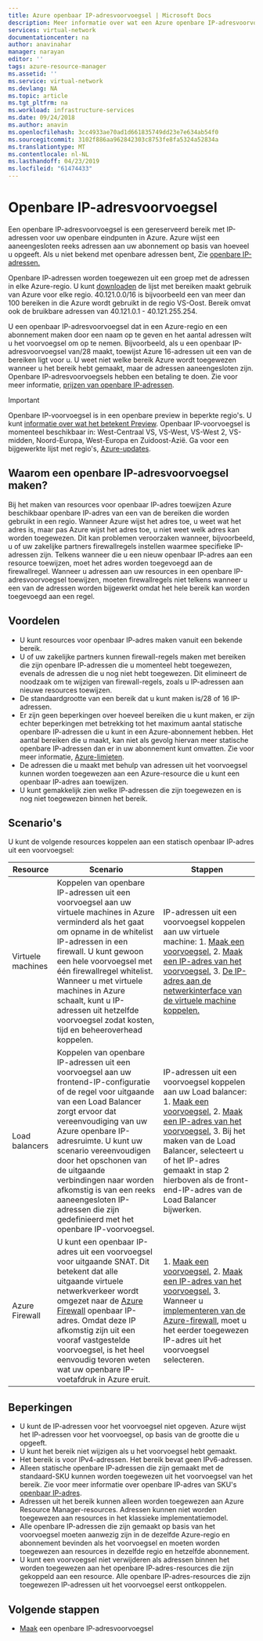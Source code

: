 ```yaml
---
title: Azure openbaar IP-adresvoorvoegsel | Microsoft Docs
description: Meer informatie over wat een Azure openbare IP-adresvoorvoegsel is en hoe kunt dat u voorspelbare openbare IP-adressen toewijzen aan uw resources.
services: virtual-network
documentationcenter: na
author: anavinahar
manager: narayan
editor: ''
tags: azure-resource-manager
ms.assetid: ''
ms.service: virtual-network
ms.devlang: NA
ms.topic: article
ms.tgt_pltfrm: na
ms.workload: infrastructure-services
ms.date: 09/24/2018
ms.author: anavin
ms.openlocfilehash: 3cc4933ae70ad1d661835749dd23e7e634ab54f0
ms.sourcegitcommit: 3102f886aa962842303c8753fe8fa5324a52834a
ms.translationtype: MT
ms.contentlocale: nl-NL
ms.lasthandoff: 04/23/2019
ms.locfileid: "61474433"
---
```

# <a name="public-ip-address-prefix"></a>Openbare IP-adresvoorvoegsel

Een openbare IP-adresvoorvoegsel is een gereserveerd bereik met IP-adressen voor uw openbare eindpunten in Azure. Azure wijst een aaneengesloten reeks adressen aan uw abonnement op basis van hoeveel u opgeeft. Als u niet bekend met openbare adressen bent, Zie [openbare IP-adressen.](virtual-network-ip-addresses-overview-arm.md#public-ip-addresses)

Openbare IP-adressen worden toegewezen uit een groep met de adressen in elke Azure-regio. U kunt [downloaden](https://www.microsoft.com/download/details.aspx?id=56519) de lijst met bereiken maakt gebruik van Azure voor elke regio. 40.121.0.0/16 is bijvoorbeeld een van meer dan 100 bereiken in die Azure wordt gebruikt in de regio VS-Oost. Bereik omvat ook de bruikbare adressen van 40.121.0.1 - 40.121.255.254.

U een openbaar IP-adresvoorvoegsel dat in een Azure-regio en een abonnement maken door een naam op te geven en het aantal adressen wilt u het voorvoegsel om op te nemen. Bijvoorbeeld, als u een openbaar IP-adresvoorvoegsel van/28 maakt, toewijst Azure 16-adressen uit een van de bereiken ligt voor u. U weet niet welke bereik Azure wordt toegewezen wanneer u het bereik hebt gemaakt, maar de adressen aaneengesloten zijn. Openbare IP-adresvoorvoegsels hebben een betaling te doen. Zie voor meer informatie, [prijzen van openbare IP-adressen](https://azure.microsoft.com/pricing/details/ip-addresses).

> [!IMPORTANT]
> Openbare IP-voorvoegsel is in een openbare preview in beperkte regio's. U kunt [informatie over wat het betekent Preview](https://azure.microsoft.com/support/legal/preview-supplemental-terms/). Openbaar IP-voorvoegsel is momenteel beschikbaar in: West-Centraal VS, VS-West, VS-West 2, VS-midden, Noord-Europa, West-Europa en Zuidoost-Azië. Ga voor een bijgewerkte lijst met regio's, [Azure-updates](https://azure.microsoft.com/updates/?product=virtual-network).

## <a name="why-create-a-public-ip-address-prefix"></a>Waarom een openbare IP-adresvoorvoegsel maken?

Bij het maken van resources voor openbaar IP-adres toewijzen Azure beschikbaar openbare IP-adres van een van de bereiken die worden gebruikt in een regio. Wanneer Azure wijst het adres toe, u weet wat het adres is, maar pas Azure wijst het adres toe, u niet weet welk adres kan worden toegewezen. Dit kan problemen veroorzaken wanneer, bijvoorbeeld, u of uw zakelijke partners firewallregels instellen waarmee specifieke IP-adressen zijn. Telkens wanneer die u een nieuw openbaar IP-adres aan een resource toewijzen, moet het adres worden toegevoegd aan de firewallregel. Wanneer u adressen aan uw resources in een openbare IP-adresvoorvoegsel toewijzen, moeten firewallregels niet telkens wanneer u een van de adressen worden bijgewerkt omdat het hele bereik kan worden toegevoegd aan een regel.

## <a name="benefits"></a>Voordelen

- U kunt resources voor openbaar IP-adres maken vanuit een bekende bereik.
- U of uw zakelijke partners kunnen firewall-regels maken met bereiken die zijn openbare IP-adressen die u momenteel hebt toegewezen, evenals de adressen die u nog niet hebt toegewezen. Dit elimineert de noodzaak om te wijzigen van firewall-regels, zoals u IP-adressen aan nieuwe resources toewijzen.
- De standaardgrootte van een bereik dat u kunt maken is/28 of 16 IP-adressen.
- Er zijn geen beperkingen over hoeveel bereiken die u kunt maken, er zijn echter beperkingen met betrekking tot het maximum aantal statische openbare IP-adressen die u kunt in een Azure-abonnement hebben. Het aantal bereiken die u maakt, kan niet als gevolg hiervan meer statische openbare IP-adressen dan er in uw abonnement kunt omvatten. Zie voor meer informatie, [Azure-limieten](../azure-subscription-service-limits.md?toc=%2fazure%2fvirtual-network%2ftoc.json#azure-resource-manager-virtual-networking-limits).
- De adressen die u maakt met behulp van adressen uit het voorvoegsel kunnen worden toegewezen aan een Azure-resource die u kunt een openbaar IP-adres aan toewijzen.
- U kunt gemakkelijk zien welke IP-adressen die zijn toegewezen en is nog niet toegewezen binnen het bereik.

## <a name="scenarios"></a>Scenario's
U kunt de volgende resources koppelen aan een statisch openbaar IP-adres uit een voorvoegsel:

|Resource|Scenario|Stappen|
|---|---|---|
|Virtuele machines| Koppelen van openbare IP-adressen uit een voorvoegsel aan uw virtuele machines in Azure verminderd als het gaat om opname in de whitelist IP-adressen in een firewall. U kunt gewoon een hele voorvoegsel met één firewallregel whitelist. Wanneer u met virtuele machines in Azure schaalt, kunt u IP-adressen uit hetzelfde voorvoegsel zodat kosten, tijd en beheeroverhead koppelen.| IP-adressen uit een voorvoegsel koppelen aan uw virtuele machine: 1. [Maak een voorvoegsel.](manage-public-ip-address-prefix.md) 2. [Maak een IP-adres van het voorvoegsel.](manage-public-ip-address-prefix.md) 3. [De IP-adres aan de netwerkinterface van de virtuele machine koppelen.](virtual-network-network-interface-addresses.md#add-ip-addresses)
| Load balancers | Koppelen van openbare IP-adressen uit een voorvoegsel aan uw frontend-IP-configuratie of de regel voor uitgaande van een Load Balancer zorgt ervoor dat vereenvoudiging van uw Azure openbare IP-adresruimte. U kunt uw scenario vereenvoudigen door het opschonen van de uitgaande verbindingen naar worden afkomstig is van een reeks aaneengesloten IP-adressen die zijn gedefinieerd met het openbare IP-voorvoegsel. | IP-adressen uit een voorvoegsel koppelen aan uw Load balancer: 1. [Maak een voorvoegsel.](manage-public-ip-address-prefix.md) 2. [Maak een IP-adres van het voorvoegsel.](manage-public-ip-address-prefix.md) 3. Bij het maken van de Load Balancer, selecteert u of het IP-adres gemaakt in stap 2 hierboven als de front-end-IP-adres van de Load Balancer bijwerken. |
| Azure Firewall | U kunt een openbaar IP-adres uit een voorvoegsel voor uitgaande SNAT. Dit betekent dat alle uitgaande virtuele netwerkverkeer wordt omgezet naar de [Azure Firewall](../firewall/overview.md?toc=%2fazure%2fvirtual-network%2ftoc.json) openbaar IP-adres. Omdat deze IP afkomstig zijn uit een vooraf vastgestelde voorvoegsel, is het heel eenvoudig tevoren weten wat uw openbare IP-voetafdruk in Azure eruit. | 1. [Maak een voorvoegsel.](manage-public-ip-address-prefix.md) 2. [Maak een IP-adres van het voorvoegsel.](manage-public-ip-address-prefix.md) 3. Wanneer u [implementeren van de Azure-firewall](../firewall/tutorial-firewall-deploy-portal.md?toc=%2fazure%2fvirtual-network%2ftoc.json#deploy-the-firewall), moet u het eerder toegewezen IP-adres uit het voorvoegsel selecteren.|

## <a name="constraints"></a>Beperkingen

- U kunt de IP-adressen voor het voorvoegsel niet opgeven. Azure wijst het IP-adressen voor het voorvoegsel, op basis van de grootte die u opgeeft.
- U kunt het bereik niet wijzigen als u het voorvoegsel hebt gemaakt.
- Het bereik is voor IPv4-adressen. Het bereik bevat geen IPv6-adressen.
- Alleen statische openbare IP-adressen die zijn gemaakt met de standaard-SKU kunnen worden toegewezen uit het voorvoegsel van het bereik. Zie voor meer informatie over openbare IP-adres van SKU's [openbaar IP-adres](virtual-network-ip-addresses-overview-arm.md#public-ip-addresses).
- Adressen uit het bereik kunnen alleen worden toegewezen aan Azure Resource Manager-resources. Adressen kunnen niet worden toegewezen aan resources in het klassieke implementatiemodel.
- Alle openbare IP-adressen die zijn gemaakt op basis van het voorvoegsel moeten aanwezig zijn in de dezelfde Azure-regio en abonnement bevinden als het voorvoegsel en moeten worden toegewezen aan resources in dezelfde regio en hetzelfde abonnement.
- U kunt een voorvoegsel niet verwijderen als adressen binnen het worden toegewezen aan het openbare IP-adres-resources die zijn gekoppeld aan een resource. Alle openbare IP-adres-resources die zijn toegewezen IP-adressen uit het voorvoegsel eerst ontkoppelen.


## <a name="next-steps"></a>Volgende stappen

- [Maak](manage-public-ip-address-prefix.md) een openbare IP-adresvoorvoegsel
